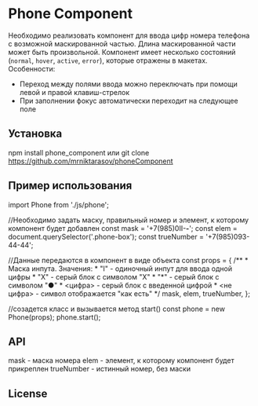 
# Phone Component
Необходимо реализовать компонент для ввода цифр номера телефона с возможной маскированной частью. Длина маскированной части может быть произвольной.
Компонент имеет несколько состояний (`normal`, `hover`, `active`, `error`), которые отражены в макетах.
Особенности:
+ Переход между полями ввода можно переключать при помощи левой и правой клавиш-стрелок
+ При заполнении фокус автоматически переходит на следующее поле 
## Установка
npm install phone_component
или
git clone https://github.com/mrniktarasov/phoneComponent
## Пример использования
  import Phone from './js/phone';
  
  //Необходимо задать маску, правильный номер и элемент, к которому компонент будет добавлен
  const mask = '+7(985)0II-**-**';
  const elem = document.querySelector('.phone-box');
  const trueNumber = '+7(985)093-44-44';
  
  //Данные передаются в компонент в виде объекта
  const props = {
    /**
    * Маска инпута. Значения:
    * "I" - одиночный инпут для ввода одной цифры
    * "X" - серый блок с символом "X"
    * "*" - серый блок с символом "●"
    * <цифра> - серый блок с введенной цифрой
    * <не цифра> - символ отображается "как есть"
    */
    mask,
    elem,
    trueNumber,
  };
  
  //созадется класс и вызывается метод start()
  const phone = new Phone(props);
  phone.start();
  
## API
mask - маска номера
elem - элемент, к которому компонент будет прикреплен
trueNumber - истинный номер, без маски
## License

